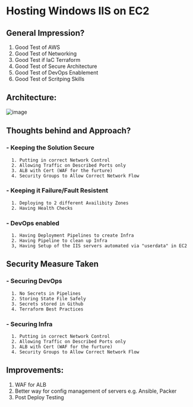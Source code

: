# Hosting Windows IIS on EC2
## General Impression?
   1. Good Test of AWS
   2. Good Test of Networking
   3. Good Test if IaC Terraform
   4. Good Test of Secure Architecture
   5. Good Test of DevOps Enablement
   6. Good Test of Scritping Skills
  
## Architecture:

![image](https://user-images.githubusercontent.com/55613494/211007684-4889c5a3-06f8-4f0a-9b27-ec37e32904d4.png)

## Thoughts behind and Approach?

### - Keeping the Solution Secure 
      1. Putting in correct Network Control
      2. Allowing Traffic on Described Ports only
      3. ALB with Cert (WAF for the furture)
      4. Security Groups to Allow Correct Network Flow
      
### - Keeping it Failure/Fault Resistent
      1. Deploying to 2 different Availibity Zones
      2. Having Health Checks

### - DevOps enabled
      1. Having Deployment Pipelines to create Infra
      2. Having Pipeline to clean up Infra
      3, Having Setup of the IIS servers automated via "userdata" in EC2
      
## Security Measure Taken

### - Securing DevOps
      1. No Secrets in Pipelines
      2. Storing State File Safely
      3. Secrets stored in Github
      4. Terraform Best Practices
      
### - Securing Infra
      1. Putting in correct Network Control
      2. Allowing Traffic on Described Ports only
      3. ALB with Cert (WAF for the furture)
      4. Security Groups to Allow Correct Network Flow
      
## Improvements:

   1. WAF for ALB
   2. Better way for config management of servers e.g. Ansible, Packer
   3. Post Deploy Testing

